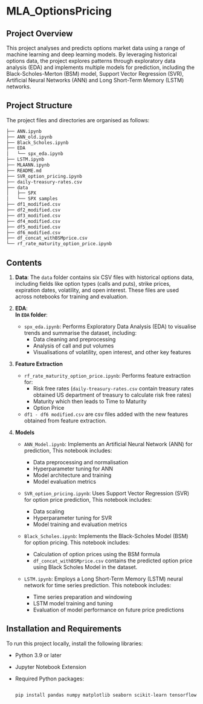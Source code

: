 # MLA_OptionsPricing
 
## Project Overview
This project analyses and predicts options market data using a range of machine learning and deep learning models. By leveraging historical options data, the project explores patterns through exploratory data analysis (EDA) and implements multiple models for prediction, including the Black-Scholes-Merton (BSM) model, Support Vector Regression (SVR), Artificial Neural Networks (ANN) and Long Short-Term Memory (LSTM) networks.

## Project Structure
The project files and directories are organised as follows:


``` bash
├── ANN.ipynb
├── ANN_old.ipynb
├── Black_Scholes.ipynb
├── EDA
│   └── spx_eda.ipynb
├── LSTM.ipynb
├── MLAANN.ipynb
├── README.md
├── SVR_option_pricing.ipynb
├── daily-treasury-rates.csv
├── data
│   ├── SPX
│   └── SPX samples
├── df1_modified.csv
├── df2_modified.csv
├── df3_modified.csv
├── df4_modified.csv
├── df5_modified.csv
├── df6_modified.csv
├── df_concat_withBSMprice.csv
└── rf_rate_maturity_option_price.ipynb

```

## Contents
1. **Data**: The `data` folder contains six CSV files with historical options data, including fields like option types (calls and puts), strike prices, expiration dates, volatility, and open interest. These files are used across notebooks for training and evaluation.
   
2. **EDA**:
   <br>**In `EDA` folder**:
   - `spx_eda.ipynb`: Performs Exploratory Data Analysis (EDA) to visualise trends and summarise the dataset, including:
     - Data cleaning and preprocessing
     - Analysis of call and put volumes
     - Visualisations of volatility, open interest, and other key features
       
3. **Feature Extraction**

   - `rf_rate_maturity_option_price.ipynb`: Performs feature extraction for:
     - Risk free rates (`daily-treasury-rates.csv` contain treasury rates obtained US department of treasury to calculate risk free rates)
     - Maturity which then leads to Time to Maturity
     - Option Price
   - `df1 - df6 modified.csv` are csv files added with the new features obtained from feature extraction.
     
5. **Models**
   
   - `ANN_Model.ipynb`: Implements an Artificial Neural Network (ANN) for prediction, This notebook includes:
     - Data preprocessing and normalisation
     - Hyperparameter tuning for ANN
     - Model architecture and training
     - Model evaluation metrics
       
   - `SVR_option_pricing.ipynb`: Uses Support Vector Regression (SVR) for option price prediction, This notebook includes:
     - Data scaling
     - Hyperparameter tuning for SVR
     - Model training and evaluation metrics
       
   - `Black_Scholes.ipynb`: Implements the Black-Scholes Model (BSM) for option pricing. This notebook includes:
     - Calculation of option prices using the BSM formula
     - `df_concat_withBSMprice.csv` contains the predicted option price using Black Scholes Model in the dataset.
       
   - `LSTM.ipynb`: Employs a Long Short-Term Memory (LSTM) neural network for time series prediction. This notebook includes:
     - Time series preparation and windowing
     - LSTM model training and tuning
     - Evaluation of model performance on future price predictions

## Installation and Requirements
To run this project locally, install the following libraries:

- Python 3.9 or later
- Jupyter Notebook Extension
- Required Python packages:
  
  ```bash

  pip install pandas numpy matplotlib seaborn scikit-learn tensorflow keras
